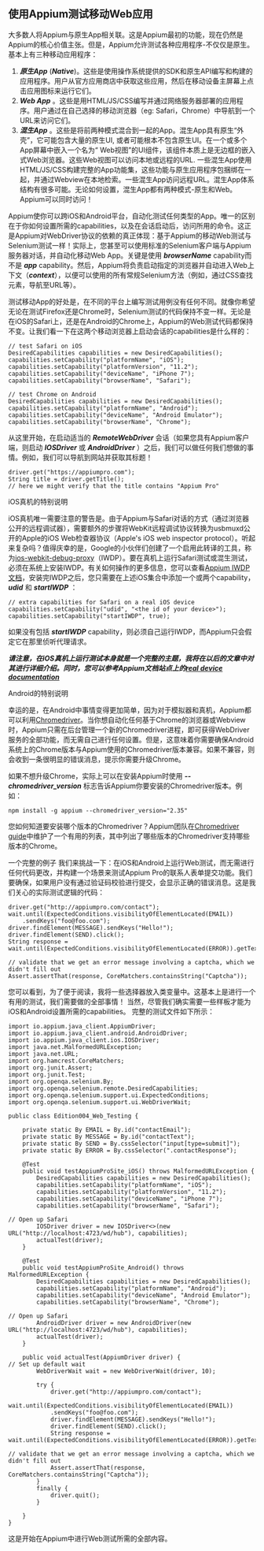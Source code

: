 ## 使用Appium测试移动Web应用

大多数人将Appium与原生App相关联。这是Appium最初的功能，现在仍然是Appium的核心价值主张。但是，Appium允许测试各种应用程序-不仅仅是原生。基本上有三种移动应用程序：
1. ***原生App*** (***Native***)。这些是使用操作系统提供的SDK和原生API编写和构建的应用程序。用户从官方应用商店中获取这些应用，然后在移动设备主屏幕上点击应用图标来运行它们。
2. ***Web App*** 。这些是用HTML/JS/CSS编写并通过网络服务器部署的应用程序。用户通过在自己选择的移动浏览器（eg: Safari，Chrome）中导航到一个URL来访问它们。
3. ***混生App*** 。这些是将前两种模式混合到一起的App。混生App具有原生“外壳”，它可能包含大量的原生UI, 或者可能根本不包含原生UI。在一个或多个App屏幕中嵌入一个名为“ Web视图”的UI组件，该组件本质上是无边框的嵌入式Web浏览器。这些Web视图可以访问本地或远程的URL. 一些混生App使用HTML/JS/CSS构建完整的App功能集，这些功能与原生应用程序包捆绑在一起，并通过Webview在本地检索。一些混生App访问远程URL。混生App体系结构有很多可能。无论如何设置，混生App都有两种模式-原生和Web。Appium可以同时访问！ 

Appium使你可以跨iOS和Android平台，自动化测试任何类型的App。唯一的区别在于你如何设置所需的capabilities，以及在会话启动后，访问所用的命令。这正是Appium对WebDriver协议的依赖的真正体现：基于Appium的移动Web测试与Selenium测试一样！实际上，您甚至可以使用标准的Selenium客户端与Appium服务器对话，并自动化移动Web App。关键是使用 ***browserName*** capability而不是 ***app*** capability。然后，Appium将负责启动指定的浏览器并自动进入Web上下文（***context***），以便可以使用的所有常规Selenium方法（例如，通过CSS查找元素，导航至URL等）。

测试移动App的好处是，在不同的平台上编写测试用例没有任何不同。就像你希望无论在测试Firefox还是Chrome时，Selenium测试的代码保持不变一样。无论是在iOS的Safari上，还是在Android的Chrome上，Appium的Web测试代码都保持不变。让我们看一下在这两个移动浏览器上启动会话的capabilities是什么样的：
```
// test Safari on iOS
DesiredCapabilities capabilities = new DesiredCapabilities();
capabilities.setCapability("platformName", "iOS");
capabilities.setCapability("platformVersion", "11.2");
capabilities.setCapability("deviceName", "iPhone 7");
capabilities.setCapability("browserName", "Safari");

// test Chrome on Android
DesiredCapabilities capabilities = new DesiredCapabilities();
capabilities.setCapability("platformName", "Android");
capabilities.setCapability("deviceName", "Android Emulator");
capabilities.setCapability("browserName", "Chrome");
```

从这里开始，在启动适当的 ***RemoteWebDriver*** 会话（如果您具有Appium客户端，则启动 ***IOSDriver*** 或 ***AndroidDriver*** ）之后，我们可以做任何我们想做的事情。例如，我们可以导航到网站并获取其标题！
```
driver.get("https://appiumpro.com");
String title = driver.getTitle();
// here we might verify that the title contains "Appium Pro"
```

iOS真机的特别说明

iOS真机唯一需要注意的警告是。由于Appium与Safari对话的方式（通过浏览器公开的远程调试器），需要额外的步骤将WebKit远程调试协议转换为usbmuxd公开的Apple的iOS Web检查器协议（Apple's iOS web inspector protocol）。听起来复杂吗？值得庆幸的是，Google的小伙伴们创建了一个启用此转译的工具，称为[ios-webkit-debug-proxy](https://github.com/google/ios-webkit-debug-proxy)（IWDP）。要在真机上运行Safari测试或混生测试，必须在系统上安装IWDP。有关如何操作的更多信息，您可以查看[Appium IWDP文档](https://appium.io/docs/en/writing-running-appium/web/ios-webkit-debug-proxy/)，安装完IWDP之后，您只需要在上述iOS集合中添加一个或两个capability，***udid*** 和 ***startIWDP*** ：
```
// extra capabilities for Safari on a real iOS device
capabilities.setCapability("udid", "<the id of your device>");
capabilities.setCapability("startIWDP", true);
```

如果没有包括 ***startIWDP*** capability，则必须自己运行IWDP，而Appium只会假定它在那里侦听代理请求。

***请注意，在iOS真机上运行测试本身就是一个完整的主题，我将在以后的文章中对其进行详细介绍。同时，您可以参考Appium文档站点上的[real device documentation](https://appium.io/docs/en/drivers/ios-xcuitest-real-devices/)***

Android的特别说明

幸运的是，在Android中事情变得更加简单，因为对于模拟器和真机，Appium都可以利用[Chromedriver](https://sites.google.com/a/chromium.org/chromedriver/)。当你想自动化任何基于Chrome的浏览器或Webview时，Appium只需在后台管理一个新的Chromedriver进程，即可获得WebDriver服务的全部功能，而无需自己进行任何设置。但是，这意味着你需要确保Android系统上的Chrome版本与Appium使用的Chromedriver版本兼容。如果不兼容，则会收到一条很明显的错误消息，提示你需要升级Chrome。

如果不想升级Chrome，实际上可以在安装Appium时使用 ***--chromedriver_version*** 标志告诉Appium你要安装的Chromedriver版本。例如：
```
npm install -g appium --chromedriver_version="2.35"
```

您如何知道要安装哪个版本的Chromedriver？Appium团队在[Chromedriver guide](https://appium.io/docs/en/writing-running-appium/web/chromedriver/)中维护了一个有用的列表，其中列出了哪些版本的Chromedriver支持哪些版本的Chrome。

一个完整的例子
我们来挑战一下：在iOS和Android上运行Web测试，而无需进行任何代码更改，并构建一个场景来测试Appium Pro的联系人表单提交功能。我们要确保，如果用户没有通过验证码校验进行提交，会显示正确的错误消息。这是我们关心的实际测试逻辑的代码：
```
driver.get("http://appiumpro.com/contact");
wait.until(ExpectedConditions.visibilityOfElementLocated(EMAIL))
    .sendKeys("foo@foo.com");
driver.findElement(MESSAGE).sendKeys("Hello!");
driver.findElement(SEND).click();
String response = wait.until(ExpectedConditions.visibilityOfElementLocated(ERROR)).getText();

// validate that we get an error message involving a captcha, which we didn't fill out
Assert.assertThat(response, CoreMatchers.containsString("Captcha"));
```

您可以看到，为了便于阅读，我将一些选择器放入类变量中。这基本上是进行一个有用的测试，我们需要做的全部事情！ 当然，尽管我们确实需要一些样板才能为iOS和Android设置所需的capabilities。 完整的测试文件如下所示：
```
import io.appium.java_client.AppiumDriver;
import io.appium.java_client.android.AndroidDriver;
import io.appium.java_client.ios.IOSDriver;
import java.net.MalformedURLException;
import java.net.URL;
import org.hamcrest.CoreMatchers;
import org.junit.Assert;
import org.junit.Test;
import org.openqa.selenium.By;
import org.openqa.selenium.remote.DesiredCapabilities;
import org.openqa.selenium.support.ui.ExpectedConditions;
import org.openqa.selenium.support.ui.WebDriverWait;

public class Edition004_Web_Testing {

    private static By EMAIL = By.id("contactEmail");
    private static By MESSAGE = By.id("contactText");
    private static By SEND = By.cssSelector("input[type=submit]");
    private static By ERROR = By.cssSelector(".contactResponse");

    @Test
    public void testAppiumProSite_iOS() throws MalformedURLException {
        DesiredCapabilities capabilities = new DesiredCapabilities();
        capabilities.setCapability("platformName", "iOS");
        capabilities.setCapability("platformVersion", "11.2");
        capabilities.setCapability("deviceName", "iPhone 7");
        capabilities.setCapability("browserName", "Safari");

// Open up Safari
        IOSDriver driver = new IOSDriver<>(new URL("http://localhost:4723/wd/hub"), capabilities);
        actualTest(driver);
    }

    @Test
    public void testAppiumProSite_Android() throws MalformedURLException {
        DesiredCapabilities capabilities = new DesiredCapabilities();
        capabilities.setCapability("platformName", "Android");
        capabilities.setCapability("deviceName", "Android Emulator");
        capabilities.setCapability("browserName", "Chrome");

// Open up Safari
        AndroidDriver driver = new AndroidDriver(new URL("http://localhost:4723/wd/hub"), capabilities);
        actualTest(driver);
    }

    public void actualTest(AppiumDriver driver) {
// Set up default wait
        WebDriverWait wait = new WebDriverWait(driver, 10);

        try {
            driver.get("http://appiumpro.com/contact");
            wait.until(ExpectedConditions.visibilityOfElementLocated(EMAIL))
            .sendKeys("foo@foo.com");
            driver.findElement(MESSAGE).sendKeys("Hello!");
            driver.findElement(SEND).click();
            String response = wait.until(ExpectedConditions.visibilityOfElementLocated(ERROR)).getText();

// validate that we get an error message involving a captcha, which we didn't fill out
            Assert.assertThat(response, CoreMatchers.containsString("Captcha"));
        }
        finally {
            driver.quit();
        }

    }
}
```

这是开始在Appium中进行Web测试所需的全部内容。
